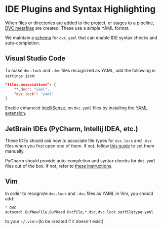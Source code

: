 # IDE Plugins and Syntax Highlighting

When files or directories are added to the project, or stages to a pipeline,
[DVC metafiles](/doc/user-guide/dvc-files-and-directories) are created. These
use a simple YAML format.

We maintain a [schema](https://github.com/iterative/dvcyaml-schema) for
`dvc.yaml` that can enable IDE syntax checks and auto-completion.

## Visual Studio Code

To make `dvc.lock` and `.dvc` files recognized as YAML, add the following in
`settings.json`:

```json
"files.associations": {
    "*.dvc": "yaml",
    "dvc.lock": "yaml"
}
```

Enable enhanced
[IntelliSense](https://code.visualstudio.com/docs/editor/intellisense), on
`dvc.yaml` files by installing the
[YAML extension](https://marketplace.visualstudio.com/items?itemName=redhat.vscode-yaml).

## JetBrain IDEs (PyCharm, Intellij IDEA, etc.)

These IDEs should ask how to associate file types for `dvc.lock` and `.dvc`
files when you first open one of them. If not, follow
[this guide](https://www.jetbrains.com/help/pycharm/creating-and-registering-file-types.html)
to set them manually.

PyCharm should provide auto-completion and syntax checks for `dvc.yaml` files
out of the box. If not, refer to
[these instructions](https://github.com/iterative/dvcyaml-schema).

## Vim

In order to recognize `dvc.lock` and `.dvc` files as YAML in Vim, you should
add:

```vim
" DVC
autocmd! BufNewFile,BufRead Dvcfile,*.dvc,dvc.lock setfiletype yaml
```

to your `~/.vimrc`(to be created if it doesn't exist).
